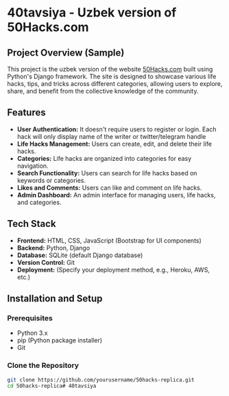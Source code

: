 # 40tavsiya - Uzbek version of 50Hacks.com 

## Project Overview (Sample)

This project is the uzbek version of the website [50Hacks.com](https://50hacks.com) built using Python's Django framework. The site is designed to showcase various life hacks, tips, and tricks across different categories, allowing users to explore, share, and benefit from the collective knowledge of the community. 

## Features

- **User Authentication:** It doesn't require users to register or login. Each hack will only display name of the writer or twitter/telegram handle
- **Life Hacks Management:** Users can create, edit, and delete their life hacks.
- **Categories:** Life hacks are organized into categories for easy navigation.
- **Search Functionality:** Users can search for life hacks based on keywords or categories.
- **Likes and Comments:** Users can like and comment on life hacks.
- **Admin Dashboard:** An admin interface for managing users, life hacks, and categories.

## Tech Stack

- **Frontend:** HTML, CSS, JavaScript (Bootstrap for UI components)
- **Backend:** Python, Django
- **Database:** SQLite (default Django database)
- **Version Control:** Git
- **Deployment:** (Specify your deployment method, e.g., Heroku, AWS, etc.)

## Installation and Setup

### Prerequisites

- Python 3.x
- pip (Python package installer)
- Git

### Clone the Repository

```bash
git clone https://github.com/yourusername/50hacks-replica.git
cd 50hacks-replica# 40tavsiya
